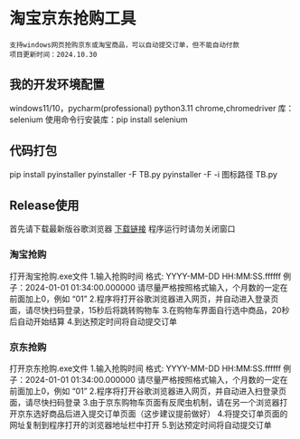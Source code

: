 # 淘宝京东抢购工具
    支持windows网页抢购京东或淘宝商品，可以自动提交订单，但不能自动付款
    项目更新时间：2024.10.30
## 我的开发环境配置
 windows11/10，pycharm(professional)
 python3.11
 chrome,chromedriver
 库：selenium  使用命令行安装库：pip install selenium
 
## 代码打包
pip install pyinstaller
pyinstaller -F TB.py
pyinstaller -F -i 图标路径 TB.py

## Release使用
首先请下载最新版谷歌浏览器  [下载链接](https://zh-googe.com/)
程序运行时请勿关闭窗口
### 淘宝抢购
打开淘宝抢购.exe文件
1.输入抢购时间
格式: YYYY-MM-DD HH:MM:SS.ffffff
例子：2024-01-01 01:34:00.000000
请尽量严格按照格式输入，个月数的一定在前面加上0，例如 “01”
2.程序将打开谷歌浏览器进入网页，并自动进入登录页面，请尽快扫码登录，15秒后将跳转购物车
3.在购物车界面自行选中商品，20秒后自动开始结算
4.到达预定时间将自动提交订单

### 京东抢购
打开京东抢购.exe文件
1.输入抢购时间
格式: YYYY-MM-DD HH:MM:SS.ffffff
例子：2024-01-01 01:34:00.000000
请尽量严格按照格式输入，个月数的一定在前面加上0，例如 “01”
2.程序将打开谷歌浏览器进入网页，并自动进入扫登录页面，请尽快扫码登录
3.由于京东购物车页面有反爬虫机制，请在另一个浏览器打开京东选好商品后进入提交订单页面（这步建议提前做好）
4.将提交订单页面的网址复制到程序打开的浏览器地址栏中打开
5.到达预定时间将自动提交订单